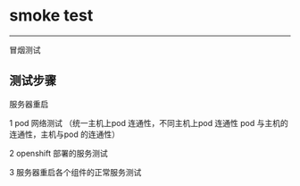 # smoke test

---

冒烟测试

## 测试步骤





服务器重启



1  pod 网络测试 （统一主机上pod 连通性，不同主机上pod 连通性 pod 与主机的连通性，主机与pod 的连通性）

2  openshift 部署的服务测试

3 服务器重启各个组件的正常服务测试



